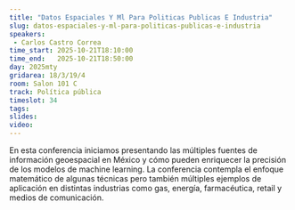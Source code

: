 ```yaml
---
title: "Datos Espaciales Y Ml Para Politicas Publicas E Industria"
slug: datos-espaciales-y-ml-para-politicas-publicas-e-industria
speakers:
 - Carlos Castro Correa
time_start: 2025-10-21T18:10:00
time_end:   2025-10-21T18:50:00
day: 2025mty
gridarea: 18/3/19/4
room: Salon 101 C
track: Política pública
timeslot: 34
tags:
slides: 
video: 
---
```


En esta conferencia iniciamos presentando las múltiples fuentes de información geoespacial en México y cómo pueden enriquecer la precisión de los modelos de machine learning. La conferencia contempla el enfoque matemático de algunas técnicas pero también múltiples ejemplos de aplicación en distintas industrias como gas, energía, farmacéutica, retail y medios de comunicación.